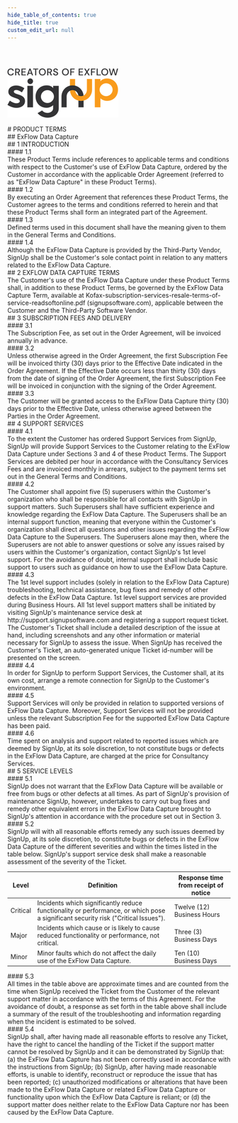 ```yaml
---
hide_table_of_contents: true
hide_title: true
custom_edit_url: null
---
```

<div class="agreement-doc">
<br/><br/>

![SignUp Software](./img/signup_logo_black.png)

<div class="paragraph-big">
# PRODUCT TERMS
</div>
<div class="paragraph-medium">
## ExFlow Data Capture
</div>

<div class="paragraph-medium">
## 1 INTRODUCTION
</div>
<div class="paragraph">
#### 1.1<div class="paragraph-text">These Product Terms include references to applicable terms and conditions with respect to the Customer's use of ExFlow Data Capture, ordered by the Customer in accordance with the applicable Order Agreement (referred to as "ExFlow Data Capture" in these Product Terms). </div>
</div>

<div class="paragraph">
#### 1.2<div class="paragraph-text">By executing an Order Agreement that references these Product Terms, the Customer agrees to the terms and conditions referred to herein and that these Product Terms shall form an integrated part of the Agreement. </div>
</div>

<div class="paragraph">
#### 1.3<div class="paragraph-text">Defined terms used in this document shall have the meaning given to them in the General Terms and Conditions.</div>
</div>

<div class="paragraph">
#### 1.4<div class="paragraph-text">Although the ExFlow Data Capture is provided by the Third-Party Vendor, SignUp shall be the Customer's sole contact point in relation to any matters related to the ExFlow Data Capture. </div>
</div>

<div class="paragraph-medium">
## 2 EXFLOW DATA CAPTURE TERMS
</div>
The Customer's use of the ExFlow Data Capture under these Product Terms shall, in addition to these Product Terms, be governed by the ExFlow Data Capture Term, available at Kofax-subscription-services-resale-terms-of-service-readsoftonline.pdf (signupsoftware.com), applicable between the Customer and the Third-Party Software Vendor. 

<div class="paragraph-medium">
## 3 SUBSCRIPTION FEES AND DELIVERY
</div>
<div class="paragraph">
#### 3.1<div class="paragraph-text">The Subscription Fee, as set out in the Order Agreement, will be invoiced annually in advance. </div>
</div>

<div class="paragraph">
#### 3.2<div class="paragraph-text">Unless otherwise agreed in the Order Agreement, the first Subscription Fee will be invoiced thirty (30) days prior to the Effective Date indicated in the Order Agreement. If the Effective Date occurs less than thirty (30) days from the date of signing of the Order Agreement, the first Subscription Fee will be invoiced in conjunction with the signing of the Order Agreement.</div>
</div>

<div class="paragraph">
#### 3.3<div class="paragraph-text">The Customer will be granted access to the ExFlow Data Capture thirty (30) days prior to the Effective Date, unless otherwise agreed between the Parties in the Order Agreement. </div>
</div>

<div class="paragraph-medium">
## 4 SUPPORT SERVICES 
</div>
<div class="paragraph">
#### 4.1<div class="paragraph-text">To the extent the Customer has ordered Support Services from SignUp, SignUp will provide Support Services to the Customer relating to the ExFlow Data Capture under Sections 3 and 4 of these Product Terms. The Support Services are debited per hour in accordance with the Consultancy Services Fees and are invoiced monthly in arrears, subject to the payment terms set out in the General Terms and Conditions. </div>
</div>

<div class="paragraph">
#### 4.2<div class="paragraph-text">The Customer shall appoint five (5) superusers within the Customer's organization who shall be responsible for all contacts with SignUp in support matters. Such Superusers shall have sufficient experience and knowledge regarding the ExFlow Data Capture. The Superusers shall be an internal support function, meaning that everyone within the Customer's organization shall direct all questions and other issues regarding the ExFlow Data Capture to the Superusers. The Superusers alone may then, where the Superusers are not able to answer questions or solve any issues raised by users within the Customer's organization, contact SignUp's 1st level support. For the avoidance of doubt, internal support shall include basic support to users such as guidance on how to use the ExFlow Data Capture.</div>
</div>

<div class="paragraph">
#### 4.3<div class="paragraph-text">The 1st level support includes (solely in relation to the ExFlow Data Capture) troubleshooting, technical assistance, bug fixes and remedy of other defects in the ExFlow Data Capture. 1st level support services are provided during Business Hours. All 1st level support matters shall be initiated by visiting SignUp's maintenance service desk at http://support.signupsoftware.com and registering a support request ticket. The Customer's Ticket shall include a detailed description of the issue at hand, including screenshots and any other information or material necessary for SignUp to assess the issue. When SignUp has received the Customer's Ticket, an auto-generated unique Ticket id-number will be presented on the screen.</div>
</div>

<div class="paragraph">
#### 4.4<div class="paragraph-text">In order for SignUp to perform Support Services, the Customer shall, at its own cost, arrange a remote connection for SignUp to the Customer's environment.</div>
</div>

<div class="paragraph">
#### 4.5<div class="paragraph-text">Support Services will only be provided in relation to supported versions of ExFlow Data Capture. Moreover, Support Services will not be provided unless the relevant Subscription Fee for the supported ExFlow Data Capture has been paid. </div>
</div>

<div class="paragraph">
#### 4.6<div class="paragraph-text">Time spent on analysis and support related to reported issues which are deemed by SignUp, at its sole discretion, to not constitute bugs or defects in the ExFlow Data Capture, are charged at the price for Consultancy Services. </div>
</div>

<div class="paragraph-medium">
## 5 SERVICE LEVELS
</div>
<div class="paragraph">
#### 5.1<div class="paragraph-text">SignUp does not warrant that the ExFlow Data Capture will be available or free from bugs or other defects at all times. As part of SignUp's provision of maintenance SignUp, however, undertakes to carry out bug fixes and remedy other equivalent errors in the ExFlow Data Capture brought to SignUp's attention in accordance with the procedure set out in Section 3. </div>
</div>

<div class="paragraph">
#### 5.2<div class="paragraph-text">SignUp will with all reasonable efforts remedy any such issues deemed by SignUp, at its sole discretion, to constitute bugs or defects in the ExFlow Data Capture of the different severities and within the times listed in the table below. SignUp's support service desk shall make a reasonable assessment of the severity of the Ticket.</div>
</div>

| Level  | Definition | Response time from receipt of notice |
|--------|------------|--------------------------------------|
| Critical | Incidents which significantly reduce functionality or performance, or which pose a significant security risk ("Critical Issues"). | Twelve (12) Business Hours |
| Major | Incidents which cause or is likely to cause reduced functionality or performance, not critical. | Three (3) Business Days |
| Minor | Minor faults which do not affect the daily use of the ExFlow Data Capture. | Ten (10) Business Days |

<div class="paragraph">
#### 5.3<div class="paragraph-text">All times in the table above are approximate times and are counted from the time when SignUp received the Ticket from the Customer of the relevant support matter in accordance with the terms of this Agreement. For the avoidance of doubt, a response as set forth in the table above shall include a summary of the result of the troubleshooting and information regarding when the incident is estimated to be solved.</div>
</div>

<div class="paragraph">
#### 5.4<div class="paragraph-text">SignUp shall, after having made all reasonable efforts to resolve any Ticket, have the right to cancel the handling of the Ticket if the support matter cannot be resolved by SignUp and it can be demonstrated by SignUp that:</div>
</div>
(a) the ExFlow Data Capture has not been correctly used in accordance with the instructions from SignUp;
(b) SignUp, after having made reasonable efforts, is unable to identify, reconstruct or reproduce the issue that has been reported;
(c) unauthorized modifications or alterations that have been made to the ExFlow Data Capture or related ExFlow Data Capture or functionality upon which the ExFlow Data Capture is reliant; or
(d) the support matter does neither relate to the ExFlow Data Capture nor has been caused by the ExFlow Data Capture.

</div>
 